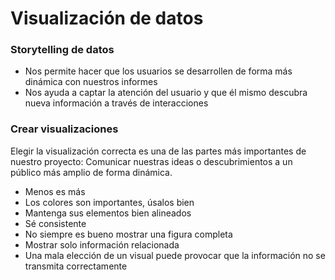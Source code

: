 # Visualización de datos

### Storytelling de datos

* Nos permite hacer que los usuarios se desarrollen de forma más dinámica con nuestros informes
* Nos ayuda a captar la atención del usuario y que él mismo descubra nueva información a través de interacciones

### Crear visualizaciones

Elegir la visualización correcta es una de las partes más importantes de nuestro proyecto: Comunicar nuestras ideas o descubrimientos a un público más amplio de forma dinámica.

* Menos es más
* Los colores son importantes, úsalos bien
* Mantenga sus elementos bien alineados
* Sé consistente
* No siempre es bueno mostrar una figura completa
* Mostrar solo información relacionada
* Una mala elección de un visual puede provocar que la información no se transmita correctamente
